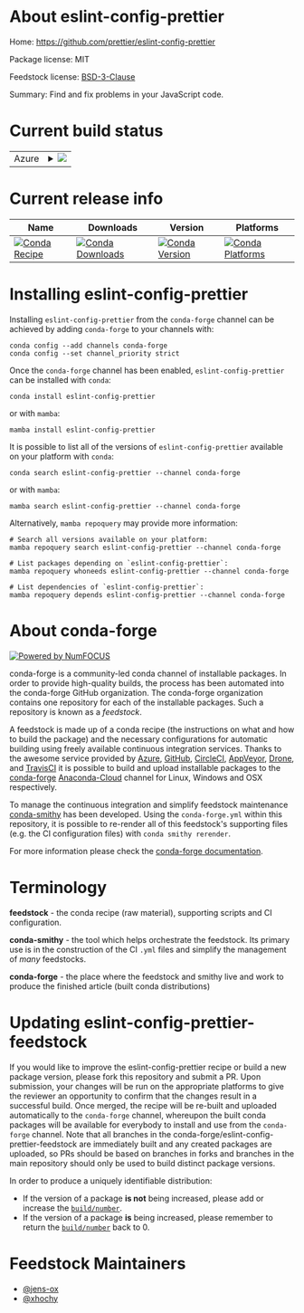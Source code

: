 About eslint-config-prettier
============================

Home: https://github.com/prettier/eslint-config-prettier

Package license: MIT

Feedstock license: [BSD-3-Clause](https://github.com/conda-forge/eslint-config-prettier-feedstock/blob/main/LICENSE.txt)

Summary: Find and fix problems in your JavaScript code.

Current build status
====================


<table>
    
  <tr>
    <td>Azure</td>
    <td>
      <details>
        <summary>
          <a href="https://dev.azure.com/conda-forge/feedstock-builds/_build/latest?definitionId=15869&branchName=main">
            <img src="https://dev.azure.com/conda-forge/feedstock-builds/_apis/build/status/eslint-config-prettier-feedstock?branchName=main">
          </a>
        </summary>
        <table>
          <thead><tr><th>Variant</th><th>Status</th></tr></thead>
          <tbody><tr>
              <td>linux_64_nodejs14</td>
              <td>
                <a href="https://dev.azure.com/conda-forge/feedstock-builds/_build/latest?definitionId=15869&branchName=main">
                  <img src="https://dev.azure.com/conda-forge/feedstock-builds/_apis/build/status/eslint-config-prettier-feedstock?branchName=main&jobName=linux&configuration=linux_64_nodejs14" alt="variant">
                </a>
              </td>
            </tr><tr>
              <td>linux_64_nodejs16</td>
              <td>
                <a href="https://dev.azure.com/conda-forge/feedstock-builds/_build/latest?definitionId=15869&branchName=main">
                  <img src="https://dev.azure.com/conda-forge/feedstock-builds/_apis/build/status/eslint-config-prettier-feedstock?branchName=main&jobName=linux&configuration=linux_64_nodejs16" alt="variant">
                </a>
              </td>
            </tr><tr>
              <td>linux_64_nodejs17</td>
              <td>
                <a href="https://dev.azure.com/conda-forge/feedstock-builds/_build/latest?definitionId=15869&branchName=main">
                  <img src="https://dev.azure.com/conda-forge/feedstock-builds/_apis/build/status/eslint-config-prettier-feedstock?branchName=main&jobName=linux&configuration=linux_64_nodejs17" alt="variant">
                </a>
              </td>
            </tr><tr>
              <td>linux_aarch64_nodejs14</td>
              <td>
                <a href="https://dev.azure.com/conda-forge/feedstock-builds/_build/latest?definitionId=15869&branchName=main">
                  <img src="https://dev.azure.com/conda-forge/feedstock-builds/_apis/build/status/eslint-config-prettier-feedstock?branchName=main&jobName=linux&configuration=linux_aarch64_nodejs14" alt="variant">
                </a>
              </td>
            </tr><tr>
              <td>linux_aarch64_nodejs16</td>
              <td>
                <a href="https://dev.azure.com/conda-forge/feedstock-builds/_build/latest?definitionId=15869&branchName=main">
                  <img src="https://dev.azure.com/conda-forge/feedstock-builds/_apis/build/status/eslint-config-prettier-feedstock?branchName=main&jobName=linux&configuration=linux_aarch64_nodejs16" alt="variant">
                </a>
              </td>
            </tr><tr>
              <td>linux_aarch64_nodejs17</td>
              <td>
                <a href="https://dev.azure.com/conda-forge/feedstock-builds/_build/latest?definitionId=15869&branchName=main">
                  <img src="https://dev.azure.com/conda-forge/feedstock-builds/_apis/build/status/eslint-config-prettier-feedstock?branchName=main&jobName=linux&configuration=linux_aarch64_nodejs17" alt="variant">
                </a>
              </td>
            </tr><tr>
              <td>linux_ppc64le_nodejs14</td>
              <td>
                <a href="https://dev.azure.com/conda-forge/feedstock-builds/_build/latest?definitionId=15869&branchName=main">
                  <img src="https://dev.azure.com/conda-forge/feedstock-builds/_apis/build/status/eslint-config-prettier-feedstock?branchName=main&jobName=linux&configuration=linux_ppc64le_nodejs14" alt="variant">
                </a>
              </td>
            </tr><tr>
              <td>linux_ppc64le_nodejs16</td>
              <td>
                <a href="https://dev.azure.com/conda-forge/feedstock-builds/_build/latest?definitionId=15869&branchName=main">
                  <img src="https://dev.azure.com/conda-forge/feedstock-builds/_apis/build/status/eslint-config-prettier-feedstock?branchName=main&jobName=linux&configuration=linux_ppc64le_nodejs16" alt="variant">
                </a>
              </td>
            </tr><tr>
              <td>linux_ppc64le_nodejs17</td>
              <td>
                <a href="https://dev.azure.com/conda-forge/feedstock-builds/_build/latest?definitionId=15869&branchName=main">
                  <img src="https://dev.azure.com/conda-forge/feedstock-builds/_apis/build/status/eslint-config-prettier-feedstock?branchName=main&jobName=linux&configuration=linux_ppc64le_nodejs17" alt="variant">
                </a>
              </td>
            </tr><tr>
              <td>osx_64_nodejs14</td>
              <td>
                <a href="https://dev.azure.com/conda-forge/feedstock-builds/_build/latest?definitionId=15869&branchName=main">
                  <img src="https://dev.azure.com/conda-forge/feedstock-builds/_apis/build/status/eslint-config-prettier-feedstock?branchName=main&jobName=osx&configuration=osx_64_nodejs14" alt="variant">
                </a>
              </td>
            </tr><tr>
              <td>osx_64_nodejs16</td>
              <td>
                <a href="https://dev.azure.com/conda-forge/feedstock-builds/_build/latest?definitionId=15869&branchName=main">
                  <img src="https://dev.azure.com/conda-forge/feedstock-builds/_apis/build/status/eslint-config-prettier-feedstock?branchName=main&jobName=osx&configuration=osx_64_nodejs16" alt="variant">
                </a>
              </td>
            </tr><tr>
              <td>osx_64_nodejs17</td>
              <td>
                <a href="https://dev.azure.com/conda-forge/feedstock-builds/_build/latest?definitionId=15869&branchName=main">
                  <img src="https://dev.azure.com/conda-forge/feedstock-builds/_apis/build/status/eslint-config-prettier-feedstock?branchName=main&jobName=osx&configuration=osx_64_nodejs17" alt="variant">
                </a>
              </td>
            </tr><tr>
              <td>osx_arm64_nodejs16</td>
              <td>
                <a href="https://dev.azure.com/conda-forge/feedstock-builds/_build/latest?definitionId=15869&branchName=main">
                  <img src="https://dev.azure.com/conda-forge/feedstock-builds/_apis/build/status/eslint-config-prettier-feedstock?branchName=main&jobName=osx&configuration=osx_arm64_nodejs16" alt="variant">
                </a>
              </td>
            </tr><tr>
              <td>osx_arm64_nodejs17</td>
              <td>
                <a href="https://dev.azure.com/conda-forge/feedstock-builds/_build/latest?definitionId=15869&branchName=main">
                  <img src="https://dev.azure.com/conda-forge/feedstock-builds/_apis/build/status/eslint-config-prettier-feedstock?branchName=main&jobName=osx&configuration=osx_arm64_nodejs17" alt="variant">
                </a>
              </td>
            </tr>
          </tbody>
        </table>
      </details>
    </td>
  </tr>
</table>

Current release info
====================

| Name | Downloads | Version | Platforms |
| --- | --- | --- | --- |
| [![Conda Recipe](https://img.shields.io/badge/recipe-eslint--config--prettier-green.svg)](https://anaconda.org/conda-forge/eslint-config-prettier) | [![Conda Downloads](https://img.shields.io/conda/dn/conda-forge/eslint-config-prettier.svg)](https://anaconda.org/conda-forge/eslint-config-prettier) | [![Conda Version](https://img.shields.io/conda/vn/conda-forge/eslint-config-prettier.svg)](https://anaconda.org/conda-forge/eslint-config-prettier) | [![Conda Platforms](https://img.shields.io/conda/pn/conda-forge/eslint-config-prettier.svg)](https://anaconda.org/conda-forge/eslint-config-prettier) |

Installing eslint-config-prettier
=================================

Installing `eslint-config-prettier` from the `conda-forge` channel can be achieved by adding `conda-forge` to your channels with:

```
conda config --add channels conda-forge
conda config --set channel_priority strict
```

Once the `conda-forge` channel has been enabled, `eslint-config-prettier` can be installed with `conda`:

```
conda install eslint-config-prettier
```

or with `mamba`:

```
mamba install eslint-config-prettier
```

It is possible to list all of the versions of `eslint-config-prettier` available on your platform with `conda`:

```
conda search eslint-config-prettier --channel conda-forge
```

or with `mamba`:

```
mamba search eslint-config-prettier --channel conda-forge
```

Alternatively, `mamba repoquery` may provide more information:

```
# Search all versions available on your platform:
mamba repoquery search eslint-config-prettier --channel conda-forge

# List packages depending on `eslint-config-prettier`:
mamba repoquery whoneeds eslint-config-prettier --channel conda-forge

# List dependencies of `eslint-config-prettier`:
mamba repoquery depends eslint-config-prettier --channel conda-forge
```


About conda-forge
=================

[![Powered by
NumFOCUS](https://img.shields.io/badge/powered%20by-NumFOCUS-orange.svg?style=flat&colorA=E1523D&colorB=007D8A)](https://numfocus.org)

conda-forge is a community-led conda channel of installable packages.
In order to provide high-quality builds, the process has been automated into the
conda-forge GitHub organization. The conda-forge organization contains one repository
for each of the installable packages. Such a repository is known as a *feedstock*.

A feedstock is made up of a conda recipe (the instructions on what and how to build
the package) and the necessary configurations for automatic building using freely
available continuous integration services. Thanks to the awesome service provided by
[Azure](https://azure.microsoft.com/en-us/services/devops/), [GitHub](https://github.com/),
[CircleCI](https://circleci.com/), [AppVeyor](https://www.appveyor.com/),
[Drone](https://cloud.drone.io/welcome), and [TravisCI](https://travis-ci.com/)
it is possible to build and upload installable packages to the
[conda-forge](https://anaconda.org/conda-forge) [Anaconda-Cloud](https://anaconda.org/)
channel for Linux, Windows and OSX respectively.

To manage the continuous integration and simplify feedstock maintenance
[conda-smithy](https://github.com/conda-forge/conda-smithy) has been developed.
Using the ``conda-forge.yml`` within this repository, it is possible to re-render all of
this feedstock's supporting files (e.g. the CI configuration files) with ``conda smithy rerender``.

For more information please check the [conda-forge documentation](https://conda-forge.org/docs/).

Terminology
===========

**feedstock** - the conda recipe (raw material), supporting scripts and CI configuration.

**conda-smithy** - the tool which helps orchestrate the feedstock.
                   Its primary use is in the construction of the CI ``.yml`` files
                   and simplify the management of *many* feedstocks.

**conda-forge** - the place where the feedstock and smithy live and work to
                  produce the finished article (built conda distributions)


Updating eslint-config-prettier-feedstock
=========================================

If you would like to improve the eslint-config-prettier recipe or build a new
package version, please fork this repository and submit a PR. Upon submission,
your changes will be run on the appropriate platforms to give the reviewer an
opportunity to confirm that the changes result in a successful build. Once
merged, the recipe will be re-built and uploaded automatically to the
`conda-forge` channel, whereupon the built conda packages will be available for
everybody to install and use from the `conda-forge` channel.
Note that all branches in the conda-forge/eslint-config-prettier-feedstock are
immediately built and any created packages are uploaded, so PRs should be based
on branches in forks and branches in the main repository should only be used to
build distinct package versions.

In order to produce a uniquely identifiable distribution:
 * If the version of a package **is not** being increased, please add or increase
   the [``build/number``](https://docs.conda.io/projects/conda-build/en/latest/resources/define-metadata.html#build-number-and-string).
 * If the version of a package **is** being increased, please remember to return
   the [``build/number``](https://docs.conda.io/projects/conda-build/en/latest/resources/define-metadata.html#build-number-and-string)
   back to 0.

Feedstock Maintainers
=====================

* [@jens-ox](https://github.com/jens-ox/)
* [@xhochy](https://github.com/xhochy/)

